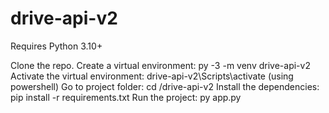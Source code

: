 # drive-api-v2

Requires Python 3.10+

Clone the repo.
Create a virtual environment: py -3 -m venv drive-api-v2\
Activate the virtual environment: drive-api-v2\Scripts\activate (using powershell)
Go to project folder: cd /drive-api-v2
Install the dependencies: pip install -r requirements.txt
Run the project: py app.py